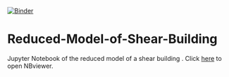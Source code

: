 [![Binder](https://mybinder.org/badge_logo.svg)](https://mybinder.org/v2/gh/danielbmmatos/Reduced-Model-of-Shear-Building/master?filepath=Projeto_Final.ipynb)
# Reduced-Model-of-Shear-Building
Jupyter Notebook of the reduced model of a shear building . Click [here](https://nbviewer.jupyter.org/github/danielbmmatos/Reduced-Model-of-Shear-Building/blob/master/Projeto_Final.ipynb) to open NBviewer.
